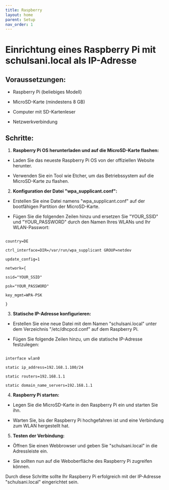 ```yaml
---
title: Raspberry
layout: home
parent: Setup
nav_order: 1
---
```

# Einrichtung eines Raspberry Pi mit schulsani.local als IP-Adresse

## Voraussetzungen:

- Raspberry Pi (beliebiges Modell)

- MicroSD-Karte (mindestens 8 GB)

- Computer mit SD-Kartenleser

- Netzwerkverbindung

## Schritte:

1. **Raspberry Pi OS herunterladen und auf die MicroSD-Karte flashen:**

- Laden Sie das neueste Raspberry Pi OS von der offiziellen Website herunter.

- Verwenden Sie ein Tool wie Etcher, um das Betriebssystem auf die MicroSD-Karte zu flashen.

2. **Konfiguration der Datei "wpa_supplicant.conf":**

- Erstellen Sie eine Datei namens "wpa_supplicant.conf" auf der bootfähigen Partition der MicroSD-Karte.

- Fügen Sie die folgenden Zeilen hinzu und ersetzen Sie "YOUR_SSID" und "YOUR_PASSWORD" durch den Namen Ihres WLANs und Ihr WLAN-Passwort:

```plaintext

country=DE

ctrl_interface=DIR=/var/run/wpa_supplicant GROUP=netdev

update_config=1

network={

ssid="YOUR_SSID"

psk="YOUR_PASSWORD"

key_mgmt=WPA-PSK

}

```

3. **Statische IP-Adresse konfigurieren:**

- Erstellen Sie eine neue Datei mit dem Namen "schulsani.local" unter dem Verzeichnis "/etc/dhcpcd.conf" auf dem Raspberry Pi.

- Fügen Sie folgende Zeilen hinzu, um die statische IP-Adresse festzulegen:

```plaintext

interface wlan0

static ip_address=192.168.1.100/24

static routers=192.168.1.1

static domain_name_servers=192.168.1.1

```

4. **Raspberry Pi starten:**

- Legen Sie die MicroSD-Karte in den Raspberry Pi ein und starten Sie ihn.

- Warten Sie, bis der Raspberry Pi hochgefahren ist und eine Verbindung zum WLAN hergestellt hat.

5. **Testen der Verbindung:**

- Öffnen Sie einen Webbrowser und geben Sie "schulsani.local" in die Adressleiste ein.

- Sie sollten nun auf die Weboberfläche des Raspberry Pi zugreifen können.

Durch diese Schritte sollte Ihr Raspberry Pi erfolgreich mit der IP-Adresse "schulsani.local" eingerichtet sein.

